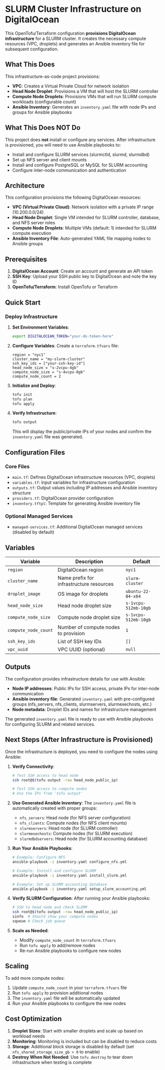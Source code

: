 # SLURM Cluster Infrastructure on DigitalOcean

This OpenTofu/Terraform configuration **provisions DigitalOcean infrastructure** for a SLURM cluster. It creates the necessary compute resources (VPC, droplets) and generates an Ansible inventory file for subsequent configuration.

## What This Does

This infrastructure-as-code project provisions:
- **VPC**: Creates a Virtual Private Cloud for network isolation
- **Head Node Droplet**: Provisions a VM that will host the SLURM controller
- **Compute Node Droplets**: Provisions VMs that will run SLURM compute workloads (configurable count)
- **Ansible Inventory**: Generates an `inventory.yaml` file with node IPs and groups for Ansible playbooks

## What This Does NOT Do

This project does **not** install or configure any services. After infrastructure is provisioned, you will need to use Ansible playbooks to:
- Install and configure SLURM services (slurmctld, slurmd, slurmdbd)
- Set up NFS server and client mounts
- Install and configure PostgreSQL or MySQL for SLURM accounting
- Configure inter-node communication and authentication

## Architecture

This configuration provisions the following DigitalOcean resources:

- **VPC (Virtual Private Cloud)**: Network isolation with a private IP range (10.200.0.0/24)
- **Head Node Droplet**: Single VM intended for SLURM controller, database, and NFS server roles
- **Compute Node Droplets**: Multiple VMs (default: 1) intended for SLURM compute execution
- **Ansible Inventory File**: Auto-generated YAML file mapping nodes to Ansible groups

## Prerequisites

1. **DigitalOcean Account**: Create an account and generate an API token
2. **SSH Key**: Upload your SSH public key to DigitalOcean and note the key ID
3. **OpenTofu/Terraform**: Install OpenTofu or Terraform

## Quick Start

### Deploy Infrastructure

1. **Set Environment Variables**:
   ```bash
   export DIGITALOCEAN_TOKEN="your-do-token-here"
   ```

2. **Configure Variables**:
   Create a `terraform.tfvars` file:
   ```hcl
   region = "nyc1"
   cluster_name = "my-slurm-cluster"
   ssh_key_ids = ["your-ssh-key-id"]
   head_node_size = "s-2vcpu-4gb"
   compute_node_size = "s-4vcpu-8gb"
   compute_node_count = 2
   ```

3. **Initialize and Deploy**:
   ```bash
   tofu init
   tofu plan
   tofu apply
   ```

4. **Verify Infrastructure**:
   ```bash
   tofu output
   ```
   
   This will display the public/private IPs of your nodes and confirm the `inventory.yaml` file was generated.

## Configuration Files

### Core Files
- `main.tf`: Defines DigitalOcean infrastructure resources (VPC, droplets)
- `variables.tf`: Input variables for infrastructure configuration
- `outputs.tf`: Output values including IP addresses and Ansible inventory structure
- `providers.tf`: DigitalOcean provider configuration
- `inventory.tftpl`: Template for generating Ansible inventory file

### Optional Managed Services
- `managed-services.tf`: Additional DigitalOcean managed services (disabled by default)

## Variables

| Variable | Description | Default |
|----------|-------------|---------|
| `region` | DigitalOcean region | `nyc1` |
| `cluster_name` | Name prefix for infrastructure resources | `slurm-cluster` |
| `droplet_image` | OS image for droplets | `ubuntu-22-04-x64` |
| `head_node_size` | Head node droplet size | `s-1vcpu-512mb-10gb` |
| `compute_node_size` | Compute node droplet size | `s-1vcpu-512mb-10gb` |
| `compute_node_count` | Number of compute nodes to provision | `1` |
| `ssh_key_ids` | List of SSH key IDs | `[]` |
| `vpc_uuid` | VPC UUID (optional) | `null` |

## Outputs

The configuration provides infrastructure details for use with Ansible:
- **Node IP addresses**: Public IPs for SSH access, private IPs for inter-node communication
- **Ansible inventory file**: Generated `inventory.yaml` with pre-configured groups (nfs_servers, nfs_clients, slurmservers, slurmexechosts, etc.)
- **Node metadata**: Droplet IDs and names for infrastructure management

The generated `inventory.yaml` file is ready to use with Ansible playbooks for configuring SLURM and related services.

## Next Steps (After Infrastructure is Provisioned)

Once the infrastructure is deployed, you need to configure the nodes using Ansible:

1. **Verify Connectivity**: 
   ```bash
   # Test SSH access to head node
   ssh root@$(tofu output -raw head_node_public_ip)
   
   # Test SSH access to compute nodes
   # Use the IPs from 'tofu output'
   ```

2. **Use Generated Ansible Inventory**:
   The `inventory.yaml` file is automatically created with proper groups:
   - `nfs_servers`: Head node (for NFS server configuration)
   - `nfs_clients`: Compute nodes (for NFS client mounts)
   - `slurmservers`: Head node (for SLURM controller)
   - `slurmexechosts`: Compute nodes (for SLURM execution)
   - `slurmdbdservers`: Head node (for SLURM accounting database)

3. **Run Your Ansible Playbooks**:
   ```bash
   # Example: Configure NFS
   ansible-playbook -i inventory.yaml configure_nfs.yml
   
   # Example: Install and configure SLURM
   ansible-playbook -i inventory.yaml install_slurm.yml
   
   # Example: Set up SLURM accounting database
   ansible-playbook -i inventory.yaml setup_slurm_accounting.yml
   ```

4. **Verify SLURM Configuration**:
   After running your Ansible playbooks:
   ```bash
   # SSH to head node and check SLURM
   ssh root@$(tofu output -raw head_node_public_ip)
   sinfo  # Should show your compute nodes
   squeue # Check job queue
   ```

5. **Scale as Needed**:
   - Modify `compute_node_count` in `terraform.tfvars`
   - Run `tofu apply` to add/remove nodes
   - Re-run Ansible playbooks to configure new nodes

## Scaling

To add more compute nodes:
1. Update `compute_node_count` in your `terraform.tfvars` file
2. Run `tofu apply` to provision additional nodes
3. The `inventory.yaml` file will be automatically updated
4. Run your Ansible playbooks to configure the new nodes

## Cost Optimization

1. **Droplet Sizes**: Start with smaller droplets and scale up based on workload needs
2. **Monitoring**: Monitoring is included but can be disabled to reduce costs
3. **Storage**: Additional block storage is disabled by default (set `nfs_shared_storage_size_gb > 0` to enable)
4. **Destroy When Not Needed**: Use `tofu destroy` to tear down infrastructure when testing is complete

